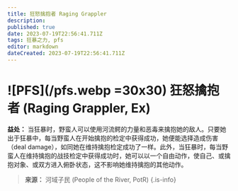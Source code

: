 ```yaml
---
title: 狂怒擒抱者 Raging Grappler
description: 
published: true
date: 2023-07-19T22:56:41.711Z
tags: 狂暴之力, pfs
editor: markdown
dateCreated: 2023-07-19T22:56:41.711Z
---
```


# ![PFS](/pfs.webp =30x30) 狂怒擒抱者 (Raging Grappler, Ex)

**益处：** 当狂暴时，野蛮人可以使用河流鳄的力量和恶毒来擒抱她的敌人。只要她出于狂暴中，每当野蛮人在开始擒抱的检定中获得成功，她便能选择造成伤害（deal damage），如同她在维持擒抱检定成功了一样。此外，当狂暴时，每当野蛮人在维持擒抱的战技检定中获得成功时，她可以以一个自由动作，使自己、或擒抱对象、或双方进入俯卧状态，这不影响她维持擒抱的其他动作。

> **来源：** 河域子民 (People of the River, PotR)
{.is-info}